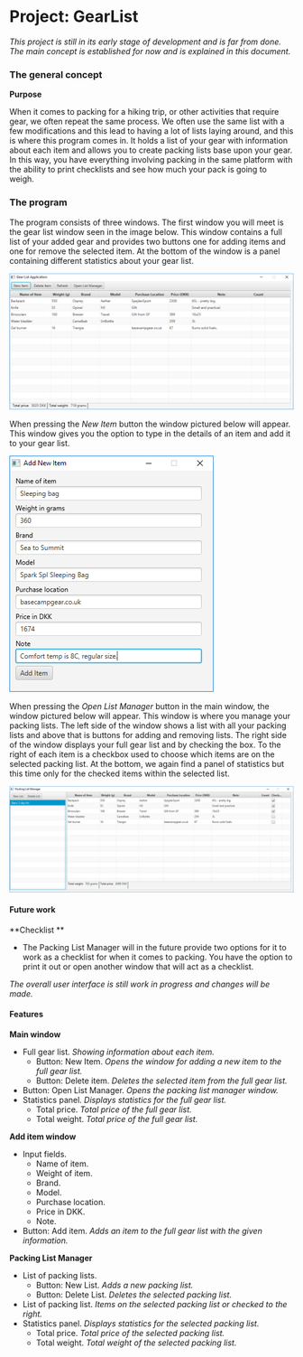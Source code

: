 # Project: GearList

*This project is still in its early stage of development and is far from done. The main concept is established for now and is explained in this document.*

### The general concept

**Purpose**

When it comes to packing for a hiking trip, or other activities that require gear, we often repeat the same process. We often use the same list with a few modifications and this lead to having a lot of lists laying around, and this is where this program comes in. It holds a list of your gear with information about each item and allows you to create packing lists base upon your gear. In this way, you have everything involving packing in the same platform with the ability to print checklists and see how much your pack is going to weigh. 



### The program

The program consists of three windows. The first window you will meet is the gear list window seen in the image below. This window contains a full list of your added gear and provides two buttons one for adding items and one for remove the selected item. At the bottom of the window is a panel containing different statistics about your gear list. 

![](.\img\mainwindow.png)

When pressing the *New Item* button the window pictured below will appear. This window gives you the option to type in the details of an item and add it to your gear list.

![](.\img\additemwindow.png)

When pressing the *Open List Manager* button in the main window, the window pictured below will appear. This window is where you manage your packing lists. The left side of the window shows a list with all your packing lists and above that is buttons for adding and removing lists. The right side of the window displays your full gear list and by checking the box. To the right of each item is a checkbox used to choose which items are on the selected packing list. At the bottom, we again find a panel of statistics but this time only for the checked items within the selected list.

![](.\img\packinglistmanager.png)

#### Future work

**Checklist **

- The Packing List Manager will in the future provide two options for it to work as a checklist for when it comes to packing. You have the option to print it out or open another window that will act as a checklist.



*The overall user interface is still work in progress and changes will be made.*



#### Features

**Main window**

- Full gear list. *Showing information about each item.*
  - Button: New Item. *Opens the window for adding a new item to the full gear list.*
  - Button: Delete item. *Deletes the selected item from the full gear list.*
- Button: Open List Manager. *Opens the packing list manager window.*
- Statistics panel. *Displays statistics for the full gear list.*
  - Total price. *Total price of the full gear list.*
  - Total weight. *Total price of the full gear list.*

**Add item window**

- Input fields. 
  - Name of item.
  - Weight of item.
  - Brand.
  - Model.
  - Purchase location.
  - Price in DKK.
  - Note.
- Button: Add item. *Adds an item to the full gear list with the given information.*

**Packing List Manager**

- List of packing lists.
  - Button: New List. *Adds a new packing list.*
  - Button: Delete List. *Deletes the selected packing list.*
- List of packing list. *Items on the selected packing list or checked to the right.*
- Statistics panel. *Displays statistics for the selected packing list.*
  - Total price. *Total price of the selected packing list.*
  - Total weight. *Total weight of the selected packing list.*